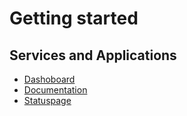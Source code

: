 # Getting started

## Services and Applications

- [Dashoboard](https://tryrocket.cloud)
- [Documentation](https://docs.tryrocket.cloud)
- [Statuspage](https://status.tryrocket.cloud)
